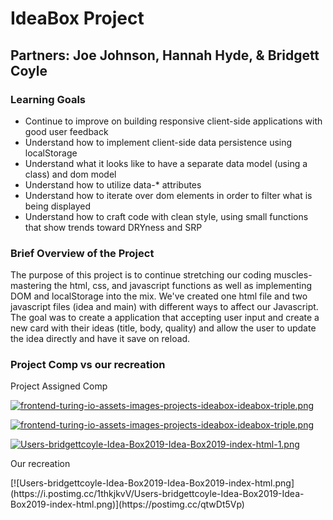 <h1>IdeaBox Project</h1>
<h2>Partners: Joe Johnson, Hannah Hyde, & Bridgett Coyle</h2>


<h3>Learning Goals</h3>
<ul>
  <li>Continue to improve on building responsive client-side applications with good user feedback</li>
  <li>Understand how to implement client-side data persistence using localStorage</li>
  <li>Understand what it looks like to have a separate data model (using a class) and dom model</li>
  <li>Understand how to utilize data-* attributes</li>
  <li>Understand how to iterate over dom elements in order to filter what is being displayed</li>
  <li>Understand how to craft code with clean style, using small functions that show trends toward DRYness and SRP</li>
</ul>

<h3>Brief Overview of the Project</h3>
<p>The purpose of this project is to continue stretching our coding muscles- mastering the html, css, and javascript functions as well as implementing DOM and localStorage into the mix. We've created one html file and two javascript files (idea and main) with different ways to affect our Javascript. The goal was to create a application that accepting user input and create a new card with their ideas (title, body, quality) and allow the user to update the idea directly and have it save on reload. </p>


<h3>Project Comp vs our recreation</h3>
<p>Project Assigned Comp</p>

[![frontend-turing-io-assets-images-projects-ideabox-ideabox-triple.png](https://i.postimg.cc/KjCdSCNM/frontend-turing-io-assets-images-projects-ideabox-ideabox-triple.png)](https://postimg.cc/QKk6c4v8)


[![frontend-turing-io-assets-images-projects-ideabox-ideabox-triple.png](https://i.postimg.cc/cJDfX30v/frontend-turing-io-assets-images-projects-ideabox-ideabox-triple.png)](https://postimg.cc/JykyhGy8)

[![Users-bridgettcoyle-Idea-Box2019-Idea-Box2019-index-html-1.png](https://i.postimg.cc/mgj9g9cm/Users-bridgettcoyle-Idea-Box2019-Idea-Box2019-index-html-1.png)](https://postimg.cc/G4BtMHxD)

<p>Our recreation</p>
[![Users-bridgettcoyle-Idea-Box2019-Idea-Box2019-index-html.png](https://i.postimg.cc/1thkjkvV/Users-bridgettcoyle-Idea-Box2019-Idea-Box2019-index-html.png)](https://postimg.cc/qtwDt5Vp)

